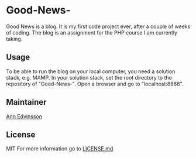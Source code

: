 # Good-News-
Good News is a blog. It is my first code project ever, after a couple of weeks of coding. The blog is an assignment for the PHP course I am currently taking.  

## Usage
To be able to run the blog on your local computer, you need a solution stack, e.g. MAMP. In your solution stack, set the root directory to the repository of "Good-News-". Open a browser and go to "localhost:8888".

## Maintainer
[Ann Edvinsson](https://github.com/AnnEdvinsson)


## License
MIT
For more information go to [LICENSE.md](LICENSE.md).
